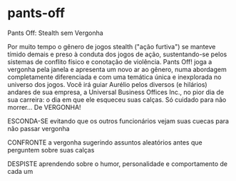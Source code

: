 # pants-off
Pants Off: Stealth sem Vergonha

Por muito tempo o gênero de jogos stealth ("ação furtiva") se manteve tímido demais e preso à conduta dos jogos de ação, sustentando-se pelos sistemas de conflito físico e conotação de violência. Pants Off! joga a vergonha pela janela e apresenta um novo ar ao gênero, numa abordagem completamente diferenciada e com uma temática única e inexplorada no universo dos jogos. Você irá guiar Aurélio pelos diversos (e hilários) andares de sua empresa, a Universal Business Offices Inc., no pior dia de sua carreira: o dia em que ele esqueceu suas calças. Só cuidado para não morrer... De VERGONHA!

ESCONDA-SE evitando que os outros funcionários vejam suas cuecas para não passar vergonha

CONFRONTE a vergonha sugerindo assuntos aleatórios antes que perguntem sobre suas calças

DESPISTE aprendendo sobre o humor, personalidade e comportamento de cada um
